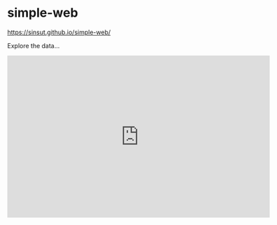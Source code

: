 # simple-web

https://sinsut.github.io/simple-web/

Explore the data...

<iframe width="600" height="371" seamless frameborder="0" scrolling="no" src="https://docs.google.com/spreadsheets/d/1hT3iLxsUYiZ4r2Pu4bXW8ZVOh7_5WfZv2ov7-Z50Nfc/pubchart?oid=256033360&amp;format=interactive"></iframe>

